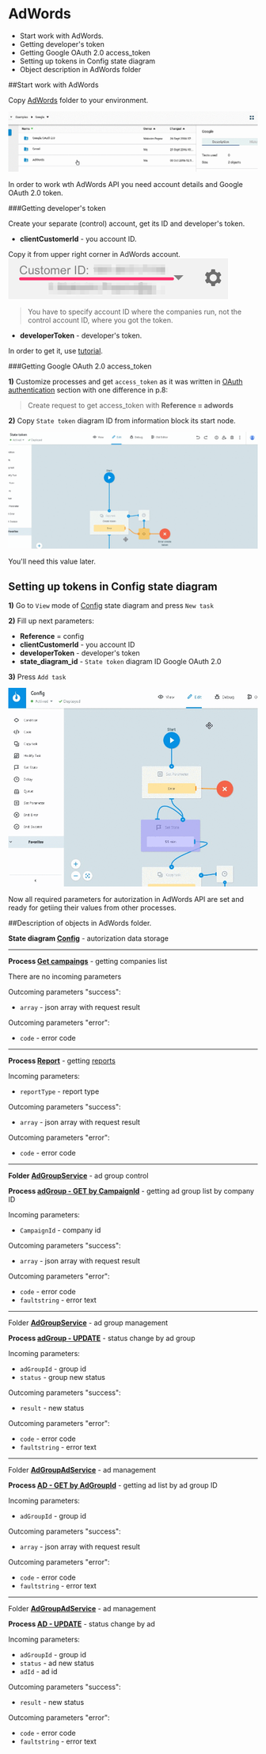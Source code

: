 # AdWords

*   Start work with AdWords.
*   Getting developer's token
*   Getting Google OAuth 2.0 access_token
*   Setting up tokens in Config state diagram
*   Object description in AdWords folder

##Start work with AdWords

Copy [AdWords](https://admin.corezoid.com/folder/conv/105609) folder to your environment.

![](../img/google/clone_adwords.gif)

In order to work wth AdWords API you need account details and Google OAuth 2.0 token.

###Getting developer's token

Create your separate (control) account, get its ID and developer's token.

*   **clientCustomerId** - you account ID.

Copy it from upper right corner in AdWords account.
![](../img/google/customer_id.png)

>You have to specify account ID where the companies run, not the control account ID, where you got the token.


*   **developerToken** - developer's token.

In order to get it, use [tutorial](https://developers.google.com/adwords/api/docs/signingup?hl=ru).


###Getting Google OAuth 2.0 access_token

**1)** Customize processes and get `access_token` as it was written in [OAuth authentication](oauth.md) section  with one difference in p.8:

>Create request to get access_token with **Reference = adwords**

**2)** Copy `State token` diagram ID from information block its start node.

![](../img/google/get_state_diagr_id.gif)

You'll need this value later.

## Setting up tokens in Config state diagram

**1)** Go to `View` mode of [Config](https://admin.corezoid.com/editor/106173/164137) state diagram and press `New task`


**2)** Fill up next parameters:
* **Reference** = config
* **clientCustomerId** - you account ID
* **developerToken** - developer's token
* **state_diagram_id** - `State token` diagram ID Google OAuth 2.0 

**3)** Press `Add task`

![](../img/google/add_to_config_adwords.gif)

Now all required parameters for autorization in AdWords API are set and ready for getiing their values from other processes.

##Description of objects in AdWords folder.

**State diagram [Config](https://admin.corezoid.com/editor/106173/164137)** - autorization data storage

____________

**Process [Get campaings](https://admin.corezoid.com/editor/106173/164143)** - getting companies list

There are no incoming parameters

Outcoming parameters "success":
* `array` - json array with request result

Outcoming parameters "error":
* `code` - error code

______________

**Process [Report](https://admin.corezoid.com/editor/106173/164138)** - getting [reports](https://developers.google.com/adwords/api/docs/appendix/reports/all-reports)


Incoming parameters:
* `reportType` - report type

Outcoming parameters "success":
* `array` - json array with request result

Outcoming parameters "error":
* `code` - error code

_______________

**Folder [AdGroupService](https://admin.corezoid.com/folder/conv/106171)** - ad group control

**Process [adGroup - GET by CampaignId](https://admin.corezoid.com/editor/106171/164140)** - getting ad group list by company ID

Incoming parameters:
* `CampaignId` - company id 

Outcoming parameters "success":
* `array` - json array with request result

Outcoming parameters "error":
* `code` - error code
* `faultstring` - error text

____________________

Folder **[AdGroupService](https://admin.corezoid.com/folder/conv/106171)** - ad group management

**Process [adGroup - UPDATE](https://admin.corezoid.com/editor/106171/164139)** - status change by ad group

Incoming parameters:
* `adGroupId` - group id
* `status` - group new status

Outcoming parameters "success":
* `result` - new status

Outcoming parameters "error":
* `code` - error code
* `faultstring` - error text

_________________

Folder **[AdGroupAdService](https://admin.corezoid.com/folder/conv/106172)** - ad management

**Process [AD - GET by AdGroupId](https://admin.corezoid.com/editor/106172/164142)** - getting ad list by ad group ID

Incoming parameters:
* `adGroupId` - group id

Outcoming parameters "success":
* `array` - json array with request result

Outcoming parameters "error":
* `code` - error code
* `faultstring` - error text

______________________

Folder **[AdGroupAdService](https://admin.corezoid.com/folder/conv/106172)** - ad management

**Process [AD - UPDATE](https://admin.corezoid.com/editor/106172/164141)** - status change by ad

Incoming parameters:
* `adGroupId` - group id
* `status` - ad new status
* `adId` -  ad id 

Outcoming parameters "success":
* `result` - new status

Outcoming parameters "error":
* `code` - error code
* `faultstring` - error text